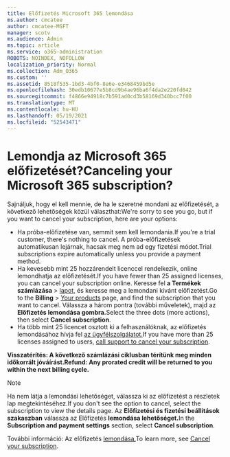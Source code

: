 ```yaml
---
title: Előfizetés Microsoft 365 lemondása
ms.author: cmcatee
author: cmcatee-MSFT
manager: scotv
ms.audience: Admin
ms.topic: article
ms.service: o365-administration
ROBOTS: NOINDEX, NOFOLLOW
localization_priority: Normal
ms.collection: Adm_O365
ms.custom: ''
ms.assetid: 8518f535-1bd3-4bf0-8e6e-e3468459bd5e
ms.openlocfilehash: 30edb10677e5b8cd9b4ae96ba6f4da2e220fd042
ms.sourcegitcommit: f4866e94918c7b591ad0cd3b58169d340bcc7f00
ms.translationtype: MT
ms.contentlocale: hu-HU
ms.lasthandoff: 05/19/2021
ms.locfileid: "52543471"
---
```

# <a name="canceling-your-microsoft-365-subscription"></a><span data-ttu-id="0d223-102">Lemondja az Microsoft 365 előfizetését?</span><span class="sxs-lookup"><span data-stu-id="0d223-102">Canceling your Microsoft 365 subscription?</span></span>

<span data-ttu-id="0d223-103">Sajnáljuk, hogy el kell mennie, de ha le szeretné mondani az előfizetését, a következő lehetőségek közül választhat:</span><span class="sxs-lookup"><span data-stu-id="0d223-103">We're sorry to see you go, but if you want to cancel your subscription, here are your options:</span></span>
  
- <span data-ttu-id="0d223-104">Ha próba-előfizetése van, semmit sem kell lemondania.</span><span class="sxs-lookup"><span data-stu-id="0d223-104">If you're a trial customer, there's nothing to cancel.</span></span> <span data-ttu-id="0d223-105">A próba-előfizetések automatikusan lejárnak, hacsak meg nem ad egy fizetési módot.</span><span class="sxs-lookup"><span data-stu-id="0d223-105">Trial subscriptions expire automatically unless you provide a payment method.</span></span>
- <span data-ttu-id="0d223-106">Ha kevesebb mint 25 hozzárendelt licenccel rendelkezik, online lemondhatja az előfizetését.</span><span class="sxs-lookup"><span data-stu-id="0d223-106">If you have fewer than 25 assigned licenses, you can cancel your subscription online.</span></span> <span data-ttu-id="0d223-107">Keresse fel **a Termékek számlázása** \> [lapot,](https://go.microsoft.com/fwlink/p/?linkid=842054) és keresse meg a lemondani kívánt előfizetést.</span><span class="sxs-lookup"><span data-stu-id="0d223-107">Go to the **Billing** \> [Your products](https://go.microsoft.com/fwlink/p/?linkid=842054) page, and find the subscription that you want to cancel.</span></span> <span data-ttu-id="0d223-108">Válassza a három pontra (további műveletek), majd az **Előfizetés lemondása gombra.**</span><span class="sxs-lookup"><span data-stu-id="0d223-108">Select the three dots (more actions), then select **Cancel subscription**.</span></span>
- <span data-ttu-id="0d223-109">Ha több mint 25 licencet osztott ki a felhasználóknak, az előfizetés lemondásához hívja fel [az ügyfélszolgálatot.](https://go.microsoft.com/fwlink/p/?linkid=518322)</span><span class="sxs-lookup"><span data-stu-id="0d223-109">If you have more than 25 licenses assigned to users, [call support to cancel your subscription](https://go.microsoft.com/fwlink/p/?linkid=518322).</span></span>

<span data-ttu-id="0d223-110">**Visszatérítés: A következő számlázási ciklusban térítünk meg minden időkorrált jóváírást.**</span><span class="sxs-lookup"><span data-stu-id="0d223-110">**Refund: Any prorated credit will be returned to you within the next billing cycle.**</span></span>

> [!NOTE]
> <span data-ttu-id="0d223-111">Ha nem látja a lemondási lehetőséget, válassza ki az előfizetést a részletek lap megtekintéséhez.</span><span class="sxs-lookup"><span data-stu-id="0d223-111">If you don't see the option to cancel, select the subscription to view the details page.</span></span> <span data-ttu-id="0d223-112">Az **Előfizetési és fizetési beállítások szakaszban** válassza az Előfizetés **lemondása lehetőséget.**</span><span class="sxs-lookup"><span data-stu-id="0d223-112">In the **Subscription and payment settings** section, select **Cancel subscription**.</span></span>

<span data-ttu-id="0d223-113">További információ: Az előfizetés [lemondása.](/microsoft-365/commerce/subscriptions/cancel-your-subscription)</span><span class="sxs-lookup"><span data-stu-id="0d223-113">To learn more, see [Cancel your subscription](/microsoft-365/commerce/subscriptions/cancel-your-subscription).</span></span>